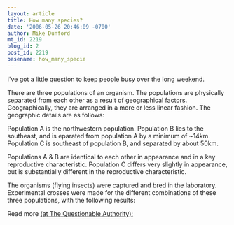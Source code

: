 ```yaml
---
layout: article
title: How many species?
date: '2006-05-26 20:46:09 -0700'
author: Mike Dunford
mt_id: 2219
blog_id: 2
post_id: 2219
basename: how_many_specie
---
```

I've got a little question to keep people busy over the long weekend. 

There are three populations of an organism. The populations are physically separated from each other as a result of geographical factors. Geographically, they are arranged in a more or less linear fashion. The geographic details are as follows: 

Population A is the northwestern population. Population B lies to the southeast, and is eparated from population A by a minimum of ~14km. Population C is southeast of population B, and separated by about 50km. 

Populations A & B are identical to each other in appearance and in a key reproductive characteristic. Population C differs very slightly in appearance, but is substantially different in the reproductive characteristic.

The organisms (flying insects) were captured and bred in the laboratory. Experimental crosses were made for the different combinations of these three populations, with the following results:

Read more [(at The Questionable Authority):](http://thequestionableauthority.blogspot.com/2006/05/how-many-species.html)
